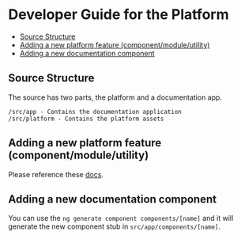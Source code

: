# Developer Guide for the Platform

- [Source Structure](#source-structure)
- [Adding a new platform feature (component/module/utility)](#adding-a-new-platform-feature-componentmoduleutility)
- [Adding a new documentation component](#adding-a-new-documentation-component)

## Source Structure

The source has two parts, the platform and a documentation app.

```
/src/app - Contains the documentation application
/src/platform - Contains the platform assets
```

## Adding a new platform feature (component/module/utility)

Please reference these [docs](https://github.com/Teradata/covalent/blob/develop/src/platform/experimental/README.md).

## Adding a new documentation component

You can use the `ng generate component components/[name]` and it will generate the new component stub in `src/app/components/[name]`.
